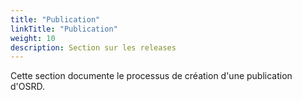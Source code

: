 ```yaml
---
title: "Publication"
linkTitle: "Publication"
weight: 10
description: Section sur les releases
---
```


Cette section documente le processus de création d'une publication d'OSRD.

